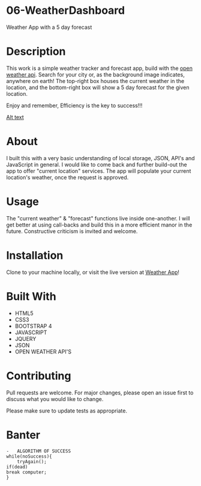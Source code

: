 # 06-WeatherDashboard

Weather App with a 5 day forecast

# Description

This work is a simple weather tracker and forecast app, build with the [open weather api](https://openweathermap.org/). Search for your city or, as the background image indicates, anywhere on earth! The top-right box houses the current weather in the location, and the bottom-right box will show a 5 day forecast for the given location.

Enjoy and remember,
Efficiency is the key to success!!!

[Alt text](./assets/images/weather-dashboard.png?raw=true)

# About

I built this with a very basic understanding of local storage, JSON, API's and JavaScript in general. I would like to come back and further build-out the app to offer "current location" services. The app will populate your current location's weather, once the request is approved.

# Usage

The "current weather" & "forecast" functions live inside one-another. I will get better at using call-backs and build this in a more efficient manor in the future. Constructive criticism is invited and welcome.

# Installation

Clone to your machine locally, or visit the live version at [Weather App](https://johnsasser.github.io/06-WorkScheduler/index.html)!

# Built With

- HTML5
- CSS3
- BOOTSTRAP 4
- JAVASCRIPT
- JQUERY
- JSON
- OPEN WEATHER API'S

# Contributing

Pull requests are welcome. For major changes, please open an issue first to discuss what you would like to change.

Please make sure to update tests as appropriate.

# Banter

    -   ALGORITHM OF SUCCESS
    while(noSuccess){
        tryAgain();
    if(dead)
    break computer;
    }
